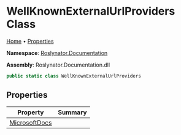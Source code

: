 <a name="_top"></a>

# WellKnownExternalUrlProviders Class

[Home](../../../README.md#_top) &#x2022; [Properties](#properties)

**Namespace**: [Roslynator.Documentation](../README.md#_top)

**Assembly**: Roslynator\.Documentation\.dll

```csharp
public static class WellKnownExternalUrlProviders
```

## Properties

| Property | Summary |
| -------- | ------- |
| [MicrosoftDocs](MicrosoftDocs/README.md#_top) | |

